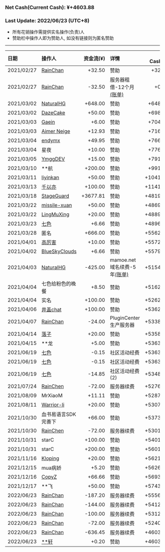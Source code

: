 
### Net Cash(Current Cash): ¥+4603.88
### Last Update: 2022/06/23 (UTC+8)

 <ul>
  <li>
    所有花销操作需提供实名操作(负责)人
  </li>
  <li>
  赞助栏中操作人即为赞助人, 如没有链接则为匿名赞助
  </li>
</ul>

---

|  日期      | 操作人          |  资金流(¥)   | 详情 |  Net Cash(¥) |
| :-----    | :----           | ----: |:---- |----: |
| 2021/02/27 | <a href="https://github.com/mzdluo123">RainChan</a> | +32.50 | 赞助 | +32.50 | 
| 2021/02/27 | <a href="https://github.com/mzdluo123">RainChan</a> | -32.50 | 服务器租借-12个月<a href="https://github.com/project-mirai/mirai-sponsor/blob/main/data/Pay-Server-2-27-2021.jpg">(账单)</a> | +0.00 | 
| 2021/03/02 | <a href="https://github.com/liujiahua123123">NaturalHG</a> | +648.00 | 赞助 | +648.00 | 
| 2021/03/02 | <a href="https://github.com/dazecake">DazeCake</a> | +50.00 | 赞助 | +698.00 | 
| 2021/03/03 | <a href="https://blog.gaein.cn">Gaein</a> | +6.00 | 赞助 | +704.00 | 
| 2021/03/03 | <a href="https://github.com/aimerneige">Aimer Neige</a> | +12.93 | 赞助 | +716.93 | 
| 2021/03/04 | <a href="https://github.com/endymx">endymx</a> | +49.95 | 赞助 | +766.88 | 
| 2021/03/04 | <a anonymous>星夜</a> | +10.00 | 赞助 | +776.88 | 
| 2021/03/05 | <a href="https://github.com/YmggDEV">YmggDEV</a> | +15.00 | 赞助 | +791.88 | 
| 2021/03/10 | <a anonymous>**航</a> | +200.00 | 赞助 | +991.88 | 
| 2021/03/11 | <a href="https://github.com/liyinkan">liyinkan</a> | +50.00 | 赞助 | +1041.88 | 
| 2021/03/13 | <a href="https://qianyiyi.cf-lol.com">千以亦</a> | +100.00 | 赞助 | +1141.88 | 
| 2021/03/18 | <a href="https://github.com/StageGuard">StageGuard</a> | +3677.81 | 赞助 | +4819.69 | 
| 2021/03/22 | <a href="https://github.com/missile-xuan">missile-xuan</a> | +50.00 | 赞助 | +4869.69 | 
| 2021/03/22 | <a href="https://github.com/LingMuXing">LingMuXing</a> | +20.00 | 赞助 | +4889.69 | 
| 2021/03/23 | <a href="https://github.com/HoshinoTented">七色</a> | +6.66 | 赞助 | +4896.35 | 
| 2021/03/28 | <a anonymous>匿名</a> | +666.00 | 赞助 | +5562.35 | 
| 2021/04/01 | <a href="https://github.com/Drincann">高厉害</a> | +10.00 | 赞助 | +5572.35 | 
| 2021/04/02 | <a href="https://github.com/BlueSkyClouds">BlueSkyClouds</a> | +6.66 | 赞助 | +5579.01 | 
| 2021/04/03 | <a href="https://github.com/liujiahua123123">NaturalHG</a> | -425.00 | mamoe.net域名续费-5年<a href="https://github.com/project-mirai/mirai-sponsor/blob/main/data/pay-domain-04-03.jpg">(账单)</a> | +5154.01 | 
| 2021/04/04 | <a anonymous>七色给粉色的晚餐</a> | +8.50 | 赞助 | +5162.51 | 
| 2021/04/04 | <a anonymous>实名</a> | +100.00 | 赞助 | +5262.51 | 
| 2021/04/06 | <a href="https://jgchat.net/">井盖chat</a> | +100.00 | 赞助 | +5362.51 | 
| 2021/04/07 | <a href="https://github.com/mzdluo123">RainChan</a> | -24.00 | PluginCenter生产服务器 | +5338.51 | 
| 2021/04/14 | <a href="https://enkansakura.top">落子</a> | +20.00 | 赞助 | +5358.51 | 
| 2021/04/15 | <a anonymous>**龙</a> | +5.00 | 赞助 | +5363.51 | 
| 2021/06/19 | <a href="">七色</a> | -0.15 | 社区活动经费 | +5363.36 | 
| 2021/06/19 | <a href="">七色</a> | -0.15 | 社区活动经费 | +5363.21 | 
| 2021/06/19 | <a href="">七色</a> | -14.85 | 社区活动经费(2) | +5348.36 | 
| 2021/07/24 | <a href="">RainChen</a> | -72.00 | 服务器续费 | +5276.36 | 
| 2021/08/09 | <a anonymous>MrXiaoM</a> | +11.11 | 赞助 | +5287.47 | 
| 2021/08/11 | <a href="https://github.com/Warrior-li">Warrior-li</a> | +20.00 | 赞助 | +5307.47 | 
| 2021/10/30 | <a anonymous>血书易语言SDK完善下</a> | +66.00 | 赞助 | +5373.47 | 
| 2021/10/30 | <a href="https://github.com/mzdluo123">RainChen</a> | -72.00 | 服务器续费 | +5301.47 | 
| 2021/10/31 | <a anonymous>starC</a> | +100.00 | 赞助 | +5401.47 | 
| 2021/10/31 | <a anonymous>starC</a> | +200.00 | 赞助 | +5601.47 | 
| 2021/11/16 | <a href="https://github.com/Kloping">Kloping</a> | +20.00 | 赞助 | +5621.47 | 
| 2021/12/15 | <a anonymous>mua病娇</a> | +5.20 | 赞助 | +5626.67 | 
| 2021/12/16 | <a href="http://2048.top">CopyZ</a> | +66.66 | 赞助 | +5693.33 | 
| 2021/12/17 | <a anonymous>**飞</a> | +50.00 | 赞助 | +5743.33 | 
| 2022/06/23 | <a href="">RainChan</a> | -187.20 | 服务器续费 | +5556.13 | 
| 2022/06/23 | <a href="">RainChan</a> | -144.00 | 服务器续费 | +5412.13 | 
| 2022/06/23 | <a href="">RainChan</a> | -100.00 | 服务器续费 | +5312.13 | 
| 2022/06/23 | <a href="">RainChan</a> | -72.00 | 服务器续费 | +5240.13 | 
| 2022/06/23 | <a href="">RainChan</a> | -636.45 | 服务器续费 | +4603.68 | 
| 2022/06/23 | <a href="">**轩</a> | +0.20 | 赞助 | +4603.88 | 
